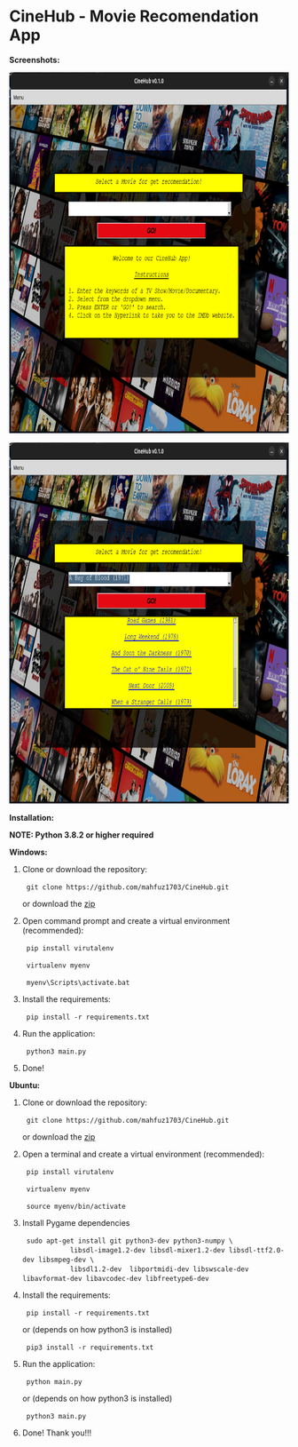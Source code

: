<h1> CineHub - Movie Recomendation App </h1> 

<b> Screenshots: </b>
<p> <img src="./images/ss1.png" width=750 height=650> </img> </p>
<p> <img src="./images/ss2.png" width=750 height=650> </img> </p>


<b> Installation: </b>
<p> <b> NOTE: Python 3.8.2 or higher required </b> </p>
<p> <b> Windows: </b> </p>

<ol> 

<li> Clone or download the repository:
    <p> <code> git clone https://github.com/mahfuz1703/CineHub.git </code> </p>
    <p> or download the <a href="https://github.com/mahfuz1703/CineHub/archive/refs/heads/main.zip"> zip </a> </p>

</li>

<li> Open command prompt and create a virtual environment (recommended):
    <p> <code> pip install virutalenv </code></p>
    <p> <code> virtualenv myenv </code> </p>
    <p> <code> myenv\Scripts\activate.bat  </code></p>

</li>

<li> Install the requirements:

<p> <code> pip install -r requirements.txt </code> </p>

<li> Run the application:

<p> <code> python3 main.py </code> </p>

<li> Done! </li>

</ol>

<!-- <p> Alternatively, Windows users can simply download and run the executable from here: <a href=""> Download </a> </p> -->

<b> Ubuntu: </b>

<ol>
    <li> Clone or download the repository:
        <p> <code> git clone https://github.com/mahfuz1703/CineHub.git </code> </p>
        <p> or download the <a href="https://github.com/mahfuz1703/CineHub/archive/refs/heads/main.zip"> zip </a> </p>
    </li>
    <li> Open a terminal and create a virtual environment (recommended):
        <p> <code> pip install virutalenv </code></p>
        <p> <code> virtualenv myenv </code> </p>
        <p> <code> source myenv/bin/activate  </code></p>
    </li>
    <li> Install Pygame dependencies
        <p> <code> sudo apt-get install git python3-dev python3-numpy \
            libsdl-image1.2-dev libsdl-mixer1.2-dev libsdl-ttf2.0-dev libsmpeg-dev \
            libsdl1.2-dev  libportmidi-dev libswscale-dev libavformat-dev libavcodec-dev libfreetype6-dev </code></p>    
    </li> 
    <li> Install the requirements:
        <p> <code> pip install -r requirements.txt </code> </p>
        <p> or (depends on how python3 is installed) </p>
        <p> <code> pip3 install -r requirements.txt </code></p>
    </li>
    <li> Run the application:
        <p> <code> python main.py </code> </p>
        <p> or (depends on how python3 is installed)</p>
        <p> <code> python3 main.py </code>  </p>
    </li>
    <li> 
        Done! Thank you!!!
     </li>
</ol>
